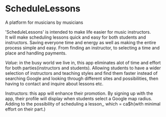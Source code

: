 # ScheduleLessons

A platform for musicians by musicians

'ScheduleLessons' is intended to make life easier for music instructors.  
 It will make scheduling lessons quick and easy for both students and instructors. Saving everyone time and energy as well as making the entire process simple and easy. From finding an instructor, to selecting a time and place and handling payments.

_Value_: in the busy world we live in, this app eliminates alot of time and effort for both parties(instructors and students).
Allowing students to have a wider selection of instructors and teaching styles and find them faster instead of searching Google and looking through different sites and possibilities, then having to contact and inquire about lessons etc.

Instructors: this app will enhance their promotion. By signing up with the app, their profile will display when students select a Google map radius. Adding to the possibility of scheduling a lesson,, which = ca$h(with minimal effort on their part.)
